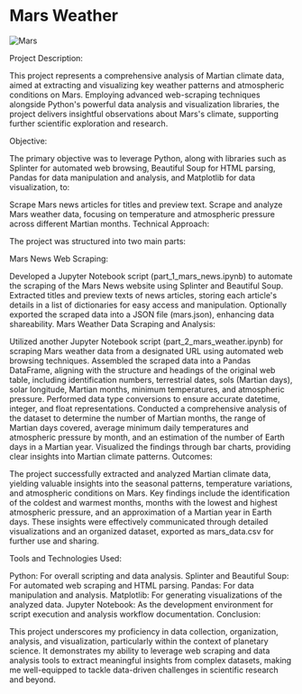 # Mars Weather
![Mars](https://github.com/IsmaelG8/Module-11/assets/128990362/aecf2be1-68f5-40ce-9cd1-1537ff6ec95c)

Project Description:

This project represents a comprehensive analysis of Martian climate data, aimed at extracting and visualizing key weather patterns and atmospheric conditions on Mars. Employing advanced web-scraping techniques alongside Python's powerful data analysis and visualization libraries, the project delivers insightful observations about Mars's climate, supporting further scientific exploration and research.

Objective:

The primary objective was to leverage Python, along with libraries such as Splinter for automated web browsing, Beautiful Soup for HTML parsing, Pandas for data manipulation and analysis, and Matplotlib for data visualization, to:

Scrape Mars news articles for titles and preview text.
Scrape and analyze Mars weather data, focusing on temperature and atmospheric pressure across different Martian months.
Technical Approach:

The project was structured into two main parts:

Mars News Web Scraping:

Developed a Jupyter Notebook script (part_1_mars_news.ipynb) to automate the scraping of the Mars News website using Splinter and Beautiful Soup.
Extracted titles and preview texts of news articles, storing each article's details in a list of dictionaries for easy access and manipulation.
Optionally exported the scraped data into a JSON file (mars.json), enhancing data shareability.
Mars Weather Data Scraping and Analysis:

Utilized another Jupyter Notebook script (part_2_mars_weather.ipynb) for scraping Mars weather data from a designated URL using automated web browsing techniques.
Assembled the scraped data into a Pandas DataFrame, aligning with the structure and headings of the original web table, including identification numbers, terrestrial dates, sols (Martian days), solar longitude, Martian months, minimum temperatures, and atmospheric pressure.
Performed data type conversions to ensure accurate datetime, integer, and float representations.
Conducted a comprehensive analysis of the dataset to determine the number of Martian months, the range of Martian days covered, average minimum daily temperatures and atmospheric pressure by month, and an estimation of the number of Earth days in a Martian year.
Visualized the findings through bar charts, providing clear insights into Martian climate patterns.
Outcomes:

The project successfully extracted and analyzed Martian climate data, yielding valuable insights into the seasonal patterns, temperature variations, and atmospheric conditions on Mars. Key findings include the identification of the coldest and warmest months, months with the lowest and highest atmospheric pressure, and an approximation of a Martian year in Earth days. These insights were effectively communicated through detailed visualizations and an organized dataset, exported as mars_data.csv for further use and sharing.

Tools and Technologies Used:

Python: For overall scripting and data analysis.
Splinter and Beautiful Soup: For automated web scraping and HTML parsing.
Pandas: For data manipulation and analysis.
Matplotlib: For generating visualizations of the analyzed data.
Jupyter Notebook: As the development environment for script execution and analysis workflow documentation.
Conclusion:

This project underscores my proficiency in data collection, organization, analysis, and visualization, particularly within the context of planetary science. It demonstrates my ability to leverage web scraping and data analysis tools to extract meaningful insights from complex datasets, making me well-equipped to tackle data-driven challenges in scientific research and beyond.
